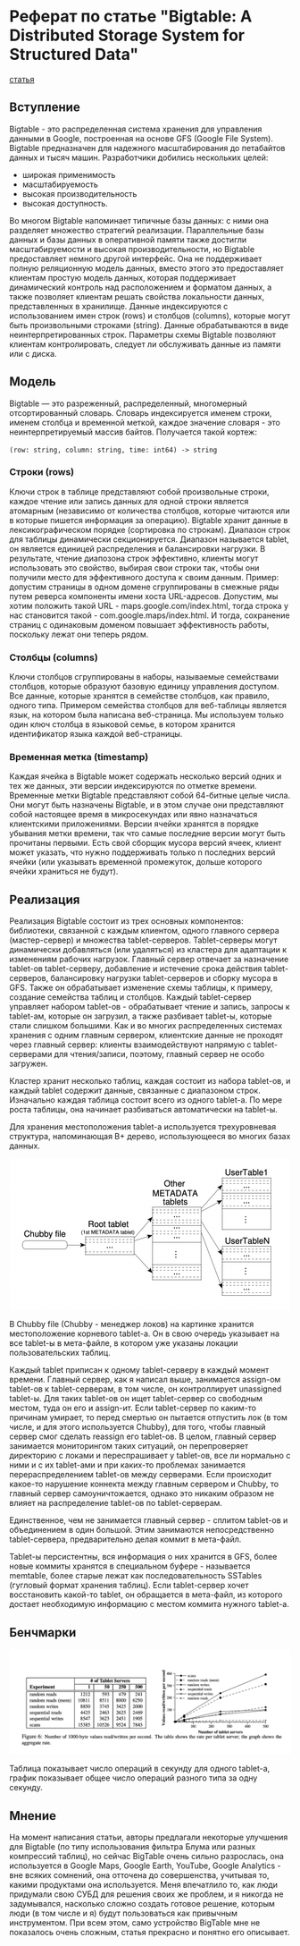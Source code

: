 # Реферат по статье "Bigtable: A Distributed Storage System for Structured Data"

[статья](https://static.googleusercontent.com/media/research.google.com/en//archive/bigtable-osdi06.pdf)

## Вступление

Bigtable - это распределенная система хранения для управления данными в Google, построенная на основе GFS (Google File System). Bigtable предназначен для надежного масштабирования до петабайтов данных и тысяч машин. Разработчики добились нескольких целей: 
- широкая применимость
- масштабируемость
- высокая производительность 
- высокая доступность. 

Во многом Bigtable напоминает типичные базы данных: с ними она разделяет множество стратегий реализации. Параллельные базы данных и базы данных в оперативной памяти также достигли масштабируемости и высокая производительности, но Bigtable предоставляет немного другой интерфейс. Она не поддерживает полную реляционную модель данных, вместо этого это предоставляет клиентам простую модель данных, которая поддерживает динамический контроль над расположением и форматом данных, а также позволяет клиентам решать свойства локальности данных, представленных в хранилище. Данные индексируются с использованием имен строк (rows) и столбцов (columns), которые могут быть произвольными строками (string). Данные обрабатываются в виде неинтерпретированных строк. Параметры схемы Bigtable позволяют клиентам контролировать, следует ли обслуживать данные из памяти или с диска.

## Модель

Bigtable — это разреженный, распределенный, многомерный отсортированный словарь. Словарь индексируется именем строки, именем столбца и временной меткой, каждое значение словаря - это неинтерпретируемый массив байтов. Получается такой кортеж:


`(row: string, column: string, time: int64) -> string`

### Строки (rows)

Ключи строк в таблице представляют собой произвольные строки, каждое чтение или запись данных для одной строки является атомарным (независимо от количества столбцов, которые читаются или в которые пишется информация за операцию). Bigtable хранит данные в лексикографическом порядке (сортировка по строкам). Диапазон строк для таблицы динамически секционируется. Диапазон называется tablet, он является единицей распределения и балансировки нагрузки. В результате, чтение диапозона строк эффективно, клиенты могут использовать это свойство, выбирая свои строки так, чтобы они получили место для эффективного доступа к своим данным. Пример: допустим страницы в одном домене сгруппированы в смежные ряды путем реверса компоненты имени хоста URL-адресов. Допустим, мы хотим положить такой URL - maps.google.com/index.html, тогда строка у нас становится такой - com.google.maps/index.html. И тогда, сохранение страниц с одинаковым доменом повышает эффективность работы, поскольку лежат они теперь рядом.

### Столбцы (columns)

Ключи столбцов сгруппированы в наборы, называемые семействами столбцов, которые образуют базовую единицу управления доступом. Все данные, которые хранятся в семействе столбцов, как правило, одного типа. Примером семейства столбцов для веб-таблицы является язык, на котором была написана веб-страница. Мы используем только один ключ столбца в языковой семье, в котором хранится идентификатор языка каждой веб-страницы. 

### Временная метка (timestamp)

Каждая ячейка в Bigtable может содержать несколько версий одних и тех же данных, эти версии индексируются по отметке времени. Временные метки Bigtable представляют собой 64-битные целые числа. Они могут быть назначены Bigtable, и в этом случае они представляют собой настоящее время в микросекундах или явно назначаться клиентскими приложениями. Версии ячейки хранятся в порядке убывания метки времени, так что самые последние версии могут быть прочитаны первыми. Есть свой сборщик мусора версий ячеек, клиент может указать, что нужно поддерживать только n последних версий ячейки (или указывать временной промежуток, дольше которого ячейки храниться не будут).

## Реализация

Реализация Bigtable состоит из трех основных компонентов: библиотеки, связанной с каждым клиентом, одного главного сервера (мастер-сервер) и множества tablet-серверов. Tablet-серверы могут динамически добавляться (или удаляться) из кластера для адаптации к изменениям рабочих нагрузок. Главный сервер отвечает за назначение tablet-ов tablet-серверу, добавление и истечение срока действия tablet-серверов, балансировку нагрузки tablet-серверов и сборку мусора в GFS. Также он обрабатывает изменение схемы таблицы, к примеру, создание семейства таблиц и столбцов. Каждый tablet-сервер управляет набором tablet-ов - обрабатывает чтение и запись, запросы к tablet-ам, которые он загрузил, а также разбивает tablet-ы, которые стали слишком большими. Как и во многих распределенных системах хранения с одним главным сервером, клиентские данные не проходят через главный сервер: клиенты взаимодействуют напрямую с tablet-серверами для чтения/записи, поэтому, главный сервер не особо загружен.


Кластер хранит несколько таблиц, каждая состоит из набора tablet-ов, и каждый tablet содержит данные, связанные с диапазоном строк. Изначально каждая таблица состоит всего из одного tablet-a. По мере роста таблицы, она начинает разбиваться автоматически на tablet-ы.


Для хранения местоположения tablet-а используется трехуровневая структура, напоминающая B+ дерево, использующееся во многих базах данных.

![bplus](https://github.com/TheIvanYes/distsyst/blob/main/bplus.png)

В Chubby file (Chubby - менеджер локов) на картинке хранится местоположение корневого tablet-а. Он в свою очередь указывает на все tablet-ы в мета-файле, в котором уже указаны локации пользовательских таблиц. 


Каждый tablet приписан к одному tablet-серверу в каждый момент времени. Главный сервер, как я написал выше, занимается assign-ом tablet-ов к tablet-серверам, в том числе, он контроллирует unassigned tablet-ы. Для таких tablet-ов он ищет tablet-сервер со свободным местом, туда он его и assign-ит. Если tablet-сервер по каким-то причинам умирает, то перед смертью он пытается отпустить лок (в том числе, и для этого используется Chubby), для того, чтобы главный сервер смог сделать reassign его tablet-ов. В целом, главный сервер занимается мониторингом таких ситуаций, он перепроверяет директорию с локами и переспрашивает у tablet-ов, все ли нормально с ними и с их tablet-ами и при каких-то проблемах занимается перераспределением tablet-ов между серверами. Если происходит какое-то нарушение коннекта между главным сервером и Chubby, то главный сервер самоуничтожается, однако это никаким образом не влияет на распределение tablet-ов по tablet-серверам.

Единственное, чем не занимается главный сервер - сплитом tablet-ов и объединением в один большой. Этим занимаются непосредственно tablet-сервера, предварительно делая коммит в мета-файл.


Tablet-ы персистентны, вся информация о них хранится в GFS, более новые коммиты хранятся в специальном буфере - называется memtable, более старые лежат как последовательность SSTables (гугловый формат хранения таблиц). Если tablet-сервер хочет восстановить какой-то tablet, он обращается в мета-файл, из которого достает необходимую информацию с местом коммита нужного tablet-а.

## Бенчмарки

![bench](https://github.com/TheIvanYes/distsyst/blob/main/graphik.png)

Таблица показывает число операций в секунду для одного tablet-а, график показывает общее число операций разного типа за одну секунду. 

## Мнение

На момент написания статьи, авторы предлагали некоторые улучшения для Bigtable (по типу использования фильтра Блума или разных компрессий таблиц), но сейчас BigTable очень сильно разрослась, она используется в Google Maps, Google Earth, YouTube, Google Analytics - вне всяких сомнений, она отточена до совершенства, учитывая то, какими продуктами она используется. Меня впечатлило то, как люди придумали свою СУБД для решения своих же проблем, и я никогда не задумывался, насколько сложно создать готовое решение, которым люди (в том числе и я) будут пользоваться как привычным инструментом. При всем этом, само устройство BigTable мне не показалось очень сложным, статья прекрасно и понятно его описывает.
